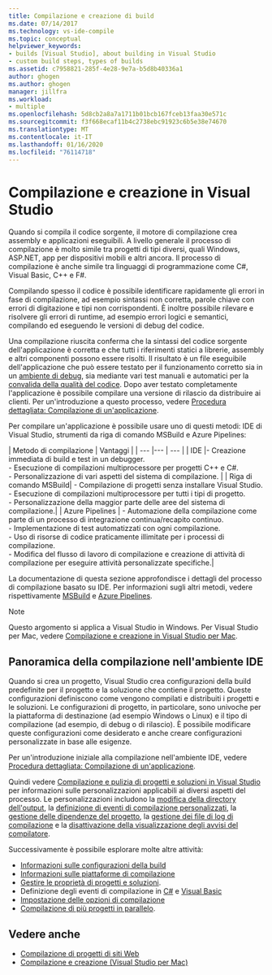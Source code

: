 ```yaml
---
title: Compilazione e creazione di build
ms.date: 07/14/2017
ms.technology: vs-ide-compile
ms.topic: conceptual
helpviewer_keywords:
- builds [Visual Studio], about building in Visual Studio
- custom build steps, types of builds
ms.assetid: c7958821-285f-4e28-9e7a-b5d8b40336a1
author: ghogen
ms.author: ghogen
manager: jillfra
ms.workload:
- multiple
ms.openlocfilehash: 5d8cb2a8a7a1711b01bcb167fceb13faa30e571c
ms.sourcegitcommit: f3f668ecaf11b4c2738ebc91923c6b5e38e74670
ms.translationtype: MT
ms.contentlocale: it-IT
ms.lasthandoff: 01/16/2020
ms.locfileid: "76114718"
---
```

# <a name="compile-and-build-in-visual-studio"></a>Compilazione e creazione in Visual Studio

Quando si compila il codice sorgente, il motore di compilazione crea assembly e applicazioni eseguibili. A livello generale il processo di compilazione è molto simile tra progetti di tipi diversi, quali Windows, ASP.NET, app per dispositivi mobili e altri ancora. Il processo di compilazione è anche simile tra linguaggi di programmazione come C#, Visual Basic, C++ e F#.

Compilando spesso il codice è possibile identificare rapidamente gli errori in fase di compilazione, ad esempio sintassi non corretta, parole chiave con errori di digitazione e tipi non corrispondenti. È inoltre possibile rilevare e risolvere gli errori di runtime, ad esempio errori logici e semantici, compilando ed eseguendo le versioni di debug del codice.

Una compilazione riuscita conferma che la sintassi del codice sorgente dell'applicazione è corretta e che tutti i riferimenti statici a librerie, assembly e altri componenti possono essere risolti. Il risultato è un file eseguibile dell'applicazione che può essere testato per il funzionamento corretto sia in un [ambiente di debug](../debugger/index.yml), sia mediante vari test manuali e automatici per la [convalida della qualità del codice](../test/improve-code-quality.md). Dopo aver testato completamente l'applicazione è possibile compilare una versione di rilascio da distribuire ai clienti. Per un'introduzione a questo processo, vedere [Procedura dettagliata: Compilazione di un'applicazione](../ide/walkthrough-building-an-application.md).

Per compilare un'applicazione è possibile usare uno di questi metodi: IDE di Visual Studio, strumenti da riga di comando MSBuild e Azure Pipelines:

| Metodo di compilazione | Vantaggi |
| --- |--- | --- |
| IDE |- Creazione immediata di build e test in un debugger.<br />- Esecuzione di compilazioni multiprocessore per progetti C++ e C#.<br />- Personalizzazione di vari aspetti del sistema di compilazione. |
| Riga di comando MSBuild| - Compilazione di progetti senza installare Visual Studio.<br />- Esecuzione di compilazioni multiprocessore per tutti i tipi di progetto.<br />- Personalizzazione della maggior parte delle aree del sistema di compilazione.|
| Azure Pipelines | - Automazione della compilazione come parte di un processo di integrazione continua/recapito continuo.<br />- Implementazione di test automatizzati con ogni compilazione.<br />- Uso di risorse di codice praticamente illimitate per i processi di compilazione.<br />- Modifica del flusso di lavoro di compilazione e creazione di attività di compilazione per eseguire attività personalizzate specifiche.|

La documentazione di questa sezione approfondisce i dettagli del processo di compilazione basato su IDE. Per informazioni sugli altri metodi, vedere rispettivamente [MSBuild](../msbuild/msbuild.md) e [Azure Pipelines](/azure/devops/pipelines/index?view=vsts).

> [!NOTE]
> Questo argomento si applica a Visual Studio in Windows. Per Visual Studio per Mac, vedere [Compilazione e creazione in Visual Studio per Mac](/visualstudio/mac/compiling-and-building).

## <a name="overview-of-building-from-the-ide"></a>Panoramica della compilazione nell'ambiente IDE

Quando si crea un progetto, Visual Studio crea configurazioni della build predefinite per il progetto e la soluzione che contiene il progetto.  Queste configurazioni definiscono come vengono compilati e distribuiti i progetti e le soluzioni. Le configurazioni di progetto, in particolare, sono univoche per la piattaforma di destinazione (ad esempio Windows o Linux) e il tipo di compilazione (ad esempio, di debug o di rilascio). È possibile modificare queste configurazioni come desiderato e anche creare configurazioni personalizzate in base alle esigenze.

Per un'introduzione iniziale alla compilazione nell'ambiente IDE, vedere [Procedura dettagliata: Compilazione di un'applicazione](walkthrough-building-an-application.md).

Quindi vedere [Compilazione e pulizia di progetti e soluzioni in Visual Studio](building-and-cleaning-projects-and-solutions-in-visual-studio.md) per informazioni sulle personalizzazioni applicabili ai diversi aspetti del processo. Le personalizzazioni includono la [modifica della directory dell'output](how-to-change-the-build-output-directory.md), la [definizione di eventi di compilazione personalizzati](specifying-custom-build-events-in-visual-studio.md), la [gestione delle dipendenze del progetto](how-to-create-and-remove-project-dependencies.md), la [gestione dei file di log di compilazione](how-to-view-save-and-configure-build-log-files.md) e la [disattivazione della visualizzazione degli avvisi del compilatore](how-to-suppress-compiler-warnings.md).

Successivamente è possibile esplorare molte altre attività:
- [Informazioni sulle configurazioni della build](understanding-build-configurations.md)
- [Informazioni sulle piattaforme di compilazione](understanding-build-platforms.md)
- [Gestire le proprietà di progetti e soluzioni](managing-project-and-solution-properties.md).
- Definizione degli eventi di compilazione in [C#](how-to-specify-build-events-csharp.md) e [Visual Basic](how-to-specify-build-events-visual-basic.md)
- [Impostazione delle opzioni di compilazione](reference/options-dialog-box-projects-and-solutions-build-and-run.md)
- [Compilazione di più progetti in parallelo](../msbuild/building-multiple-projects-in-parallel-with-msbuild.md).

## <a name="see-also"></a>Vedere anche

- [Compilazione di progetti di siti Web](https://msdn.microsoft.com/Library/a9cbb88c-8fff-4c67-848b-98fbfd823193)
- [Compilazione e creazione (Visual Studio per Mac)](/visualstudio/mac/compiling-and-building)

